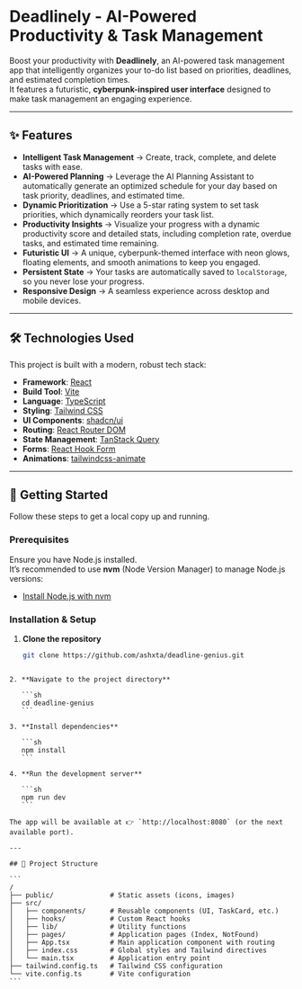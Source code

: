 
# Deadlinely - AI-Powered Productivity & Task Management

Boost your productivity with **Deadlinely**, an AI-powered task management app that intelligently organizes your to-do list based on priorities, deadlines, and estimated completion times.  
It features a futuristic, **cyberpunk-inspired user interface** designed to make task management an engaging experience.

---

## ✨ Features

- **Intelligent Task Management** → Create, track, complete, and delete tasks with ease.  
- **AI-Powered Planning** → Leverage the AI Planning Assistant to automatically generate an optimized schedule for your day based on task priority, deadlines, and estimated time.  
- **Dynamic Prioritization** → Use a 5-star rating system to set task priorities, which dynamically reorders your task list.  
- **Productivity Insights** → Visualize your progress with a dynamic productivity score and detailed stats, including completion rate, overdue tasks, and estimated time remaining.  
- **Futuristic UI** → A unique, cyberpunk-themed interface with neon glows, floating elements, and smooth animations to keep you engaged.  
- **Persistent State** → Your tasks are automatically saved to `localStorage`, so you never lose your progress.  
- **Responsive Design** → A seamless experience across desktop and mobile devices.  

---

## 🛠️ Technologies Used

This project is built with a modern, robust tech stack:

- **Framework**: [React](https://reactjs.org/)  
- **Build Tool**: [Vite](https://vitejs.dev/)  
- **Language**: [TypeScript](https://www.typescriptlang.org/)  
- **Styling**: [Tailwind CSS](https://tailwindcss.com/)  
- **UI Components**: [shadcn/ui](https://ui.shadcn.com/)  
- **Routing**: [React Router DOM](https://reactrouter.com/)  
- **State Management**: [TanStack Query](https://tanstack.com/query/)  
- **Forms**: [React Hook Form](https://react-hook-form.com/)  
- **Animations**: [tailwindcss-animate](https://github.com/jamiebuilds/tailwindcss-animate)  

---

## 🚀 Getting Started

Follow these steps to get a local copy up and running.

### Prerequisites

Ensure you have Node.js installed.  
It’s recommended to use **nvm** (Node Version Manager) to manage Node.js versions:

- [Install Node.js with nvm](https://github.com/nvm-sh/nvm#installing-and-updating)

### Installation & Setup

1. **Clone the repository**
   ```sh
   git clone https://github.com/ashxta/deadline-genius.git
````

2. **Navigate to the project directory**

   ```sh
   cd deadline-genius
   ```

3. **Install dependencies**

   ```sh
   npm install
   ```

4. **Run the development server**

   ```sh
   npm run dev
   ```

The app will be available at 👉 `http://localhost:8080` (or the next available port).

---

## 📂 Project Structure

```
/
├── public/              # Static assets (icons, images)
├── src/
│   ├── components/      # Reusable components (UI, TaskCard, etc.)
│   ├── hooks/           # Custom React hooks
│   ├── lib/             # Utility functions
│   ├── pages/           # Application pages (Index, NotFound)
│   ├── App.tsx          # Main application component with routing
│   ├── index.css        # Global styles and Tailwind directives
│   └── main.tsx         # Application entry point
├── tailwind.config.ts   # Tailwind CSS configuration
└── vite.config.ts       # Vite configuration
```




